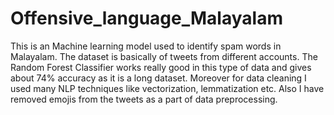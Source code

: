 # Offensive_language_Malayalam
This is an Machine learning model used to identify spam words in Malayalam. The dataset is basically of tweets from different accounts.
The Random Forest Classifier works really good in this type of data and gives about 74% accuracy as it is a long dataset.
Moreover for data cleaning I used many NLP techniques like vectorization, lemmatization etc. 
Also I have removed emojis from the tweets as a part of data preprocessing.
